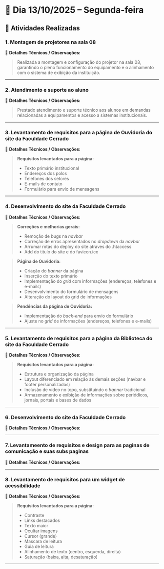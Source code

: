 # 📅 Dia 13/10/2025 – Segunda-feira

## 🧩 Atividades Realizadas

### 1. Montagem de projetores na sala 08

📌 **Detalhes Técnicos / Observações:**

> Realizada a montagem e configuração do projetor na sala 08, garantindo o pleno funcionamento do equipamento e o alinhamento com o sistema de exibição da instituição.

---

### 2. Atendimento e suporte ao aluno

📌 **Detalhes Técnicos / Observações:**

> Prestado atendimento e suporte técnico aos alunos em demandas relacionadas a equipamentos e acesso a sistemas institucionais.

---

### 3. Levantamento de requisitos para a página de Ouvidoria do site da Faculdade Cerrado

📌 **Detalhes Técnicos / Observações:**

> **Requisitos levantados para a página:**
>
> - Texto primário institucional
> - Endereços dos polos
> - Telefones dos setores
> - E-mails de contato
> - Formulário para envio de mensagens

---

### 4. Desenvolvimento do site da Faculdade Cerrado

📌 **Detalhes Técnicos / Observações:**

> **Correções e melhorias gerais:**
>
> - Remoção de bugs na _navbar_
> - Correção de erros apresentados no _dropdown_ da _navbar_
> - Arrumar rotas do deploy do site atraves do .htaccess
> - Add do titulo do site e do favicon.ico

> **Página de Ouvidoria:**
>
> - Criação do _banner_ da página
> - Inserção do texto primário
> - Implementação do _grid_ com informações (endereços, telefones e e-mails)
> - Desenvolvimento do formulário de mensagens
> - Alteração do layout do grid de informações

> **Pendências da página de Ouvidoria:**
>
> - Implementação do _back-end_ para envio do formulário
> - Ajuste no _grid_ de informações (endereços, telefones e e-mails)

---

### 5. Levantamento de requisitos para a página da Biblioteca do site da Faculdade Cerrado

📌 **Detalhes Técnicos / Observações:**

> **Requisitos levantados para a página:**
>
> - Estrutura e organização da página
> - Layout diferenciado em relação às demais seções (navbar e footer personalizados)
> - Inclusão de vídeo no topo, substituindo o _banner_ tradicional
> - Armazenamento e exibição de informações sobre periódicos, jornais, portais e bases de dados

---

### 6. Desenvolvimento do site da Faculdade Cerrado

📌 **Detalhes Técnicos / Observações:**

---

### 7. Levantameento de requisitos e design para as paginas de comunicação e suas subs paginas

📌 **Detalhes Técnicos / Observações:**

>

---

### 8. Levantamento de requisitos para um widget de acessibilidade

📌 **Detalhes Técnicos / Observações:**

> **Requisitos levantados para a página:**
>
> - Contraste
> - Links destacados
> - Texto maior
> - Ocultar imagens
> - Cursor (grande)
> - Mascara de leitura
> - Guia de leitura
> - Alinhamento de texto (centro, esquerda, direita)
> - Saturação (baixa, alta, desaturação)

---
